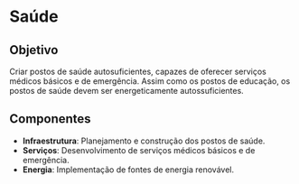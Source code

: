 
# Saúde

## Objetivo
Criar postos de saúde autosuficientes, capazes de oferecer serviços médicos básicos e de emergência. Assim como os postos de educação, os postos de saúde devem ser energeticamente autossuficientes.

## Componentes
- **Infraestrutura**: Planejamento e construção dos postos de saúde.
- **Serviços**: Desenvolvimento de serviços médicos básicos e de emergência.
- **Energia**: Implementação de fontes de energia renovável.
